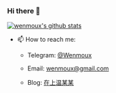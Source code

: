 ### Hi there 👋


[![wenmoux's github stats](https://github-readme-stats.vercel.app/api?username=wenmoux&theme=onedark)](https://github.com/Wenmoux/wenmoux)

- 📫 How to reach me: 

  * Telegram: [@Wenmoux](https://t.me/Wenmoux)

  * Email: wenmoux@gmail.com
  
  * Blog: [在上温某某](https://blog.1oner.cn)
  


